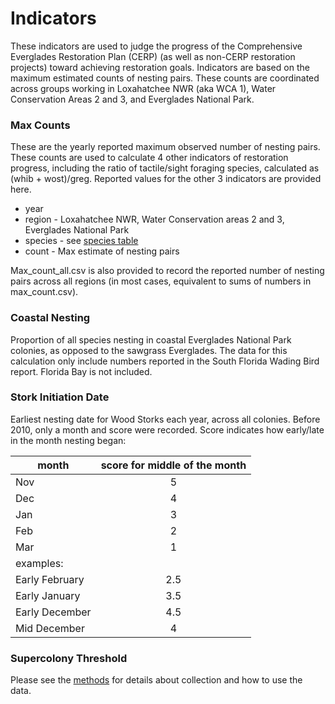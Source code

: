 # Indicators

These indicators are used to judge the progress of the Comprehensive Everglades Restoration Plan (CERP) (as well as non-CERP restoration projects) toward achieving restoration goals. Indicators are based on the maximum estimated counts of nesting pairs. These counts are coordinated across groups working in Loxahatchee NWR (aka WCA 1), Water Conservation Areas 2 and 3, and Everglades National Park.

### Max Counts
These are the yearly reported maximum observed number of nesting pairs. These counts are used to calculate 4 other indicators of restoration progress, including the ratio of tactile/sight foraging species, calculated as (whib + wost)/greg. Reported values for the other 3 indicators are provided here.

* year
* region - Loxahatchee NWR, Water Conservation areas 2 and 3, Everglades National Park
* species - see [species table](../SiteandMethods/species_list.csv)
* count - Max estimate of nesting pairs

Max_count_all.csv is also provided to record the reported number of nesting pairs across all regions (in most cases, equivalent to sums of numbers in max_count.csv).

### Coastal Nesting
Proportion of all species nesting in coastal Everglades National Park colonies, as opposed to the sawgrass Everglades. The data for this calculation only include numbers reported in the South Florida Wading Bird report. Florida Bay is not included.

### Stork Initiation Date
Earliest nesting date for Wood Storks each year, across all colonies. Before 2010, only a month and score were recorded. Score indicates how early/late in the month nesting began:

|month|score for middle of the month|
|---------------|:-------------------------------:|
|Nov  |	5                           |
|Dec  |	4                           |
|Jan  |	3                           |
|Feb  |	2                           |
|Mar  |	1                           |
|examples:                          | 	
|Early February|	2.5               |
|Early January |	3.5               |
|Early December|	4.5               |
|Mid December  |	4                 |  

### Supercolony Threshold


Please see the [methods](../SiteandMethods/methods.md) for details about collection and how to use the data.